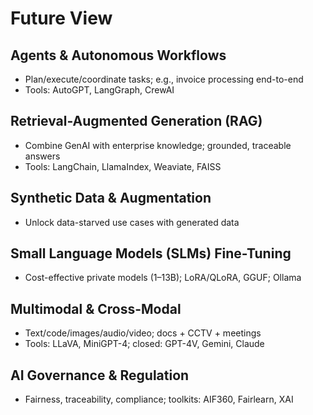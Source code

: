 # Future View

## Agents & Autonomous Workflows
- Plan/execute/coordinate tasks; e.g., invoice processing end-to-end
- Tools: AutoGPT, LangGraph, CrewAI

## Retrieval-Augmented Generation (RAG)
- Combine GenAI with enterprise knowledge; grounded, traceable answers
- Tools: LangChain, LlamaIndex, Weaviate, FAISS

## Synthetic Data & Augmentation
- Unlock data-starved use cases with generated data

## Small Language Models (SLMs) Fine-Tuning
- Cost-effective private models (1–13B); LoRA/QLoRA, GGUF; Ollama

## Multimodal & Cross-Modal
- Text/code/images/audio/video; docs + CCTV + meetings
- Tools: LLaVA, MiniGPT-4; closed: GPT-4V, Gemini, Claude

## AI Governance & Regulation
- Fairness, traceability, compliance; toolkits: AIF360, Fairlearn, XAI

